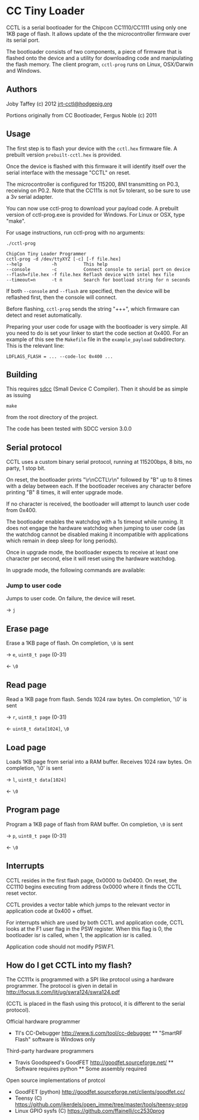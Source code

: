 CC Tiny Loader
==============

CCTL is a serial bootloader for the Chipcon CC1110/CC1111 using only one 1KB page of flash.
It allows update of the the microcontroller firmware over its serial port.

The bootloader consists of two components, a piece of firmware that is flashed
onto the device and a utility for downloading code and manipulating the
flash memory. The client program, `cctl-prog` runs on Linux, OSX/Darwin and Windows.

Authors
-------

Joby Taffey (c) 2012 <jrt-cctl@hodgepig.org>

Portions originally from CC Bootloader, Fergus Noble (c) 2011

Usage
-----

The first step is to flash your device with the `cctl.hex` firmware file. A prebuilt version `prebuilt-cctl.hex` is provided.

Once the device is flashed with this firmware it will identify itself over the serial interface with the message "CCTL" on reset.

The microcontroller is configured for 115200, 8N1 transmitting on P0.3, receiving on P0.2.
Note that the CC111x is not 5v tolerant, so be sure to use a 3v serial adapter.

You can now use cctl-prog to download your payload code.
A prebuilt version of cctl-prog.exe is provided for Windows. For Linux or OSX, type "make".

For usage instructions, run cctl-prog with no arguments:

`./cctl-prog`

    ChipCon Tiny Loader Programmer
    cctl-prog -d /dev/ttyXYZ [-c] [-f file.hex]
    --help           -h          This help
    --console        -c          Connect console to serial port on device
    --flash=file.hex -f file.hex Reflash device with intel hex file
    --timeout=n      -t n        Search for bootload string for n seconds

If both `--console` and `--flash` are specified, then the device will be reflashed first, then the console will connect.

Before flashing, `cctl-prog` sends the string "+++", which firmware can detect
and reset automatically.

Preparing your user code for usage with the bootloader is very simple. All you
need to do is set your linker to start the code section at 0x400. For an
example of this see the `Makefile` file in the `example_payload` subdirectory.
This is the relevant line:

`LDFLAGS_FLASH = ... --code-loc 0x400 ...`

Building
--------

This requires [sdcc](http://sdcc.sourceforge.net/) (Small Device C Compiler).
Then it should be as simple as issuing

`make`

from the root directory of the project.

The code has been tested with SDCC version 3.0.0


Serial protocol
---------------

CCTL uses a custom binary serial protocol, running at 115200bps, 8 bits, no party, 1 stop bit.

On reset, the bootloader prints "\r\nCCTL\r\n" followed by "B" up to 8 times with a delay between each.
If the bootloader receives any character before printing "B" 8 times, it will enter upgrade mode.

If no character is received, the bootloader will attempt to launch user code from 0x400.

The bootloader enables the watchdog with a 1s timeout while running. It does not engage the hardware watchdog when jumping to user code (as the watchdog cannot be disabled making it incompatible with applications which remain in deep sleep for long periods).

Once in upgrade mode, the bootloader expects to receive at least one character per second, else it will reset using the hardware watchdog.

In upgrade mode, the following commands are available:

### Jump to user code

Jumps to user code. On failure, the device will reset.

-> `j`

## Erase page

Erase a 1KB page of flash. On completion, `\0` is sent

-> `e`, `uint8_t page` (0-31)

<- `\0`

## Read page

Read a 1KB page from flash. Sends 1024 raw bytes. On completion, '\0' is sent

-> `r`, `uint8_t page` (0-31)

<- `uint8_t data[1024]`, `\0`

## Load page

Loads 1KB page from serial into a RAM buffer. Receives 1024 raw bytes. On completion, '\0' is sent

-> `l`, `uint8_t data[1024]`

<- `\0`

## Program page

Program a 1KB page of flash from RAM buffer. On completion, `\0` is sent

-> `p`, `uint8_t page` (0-31)

<- `\0`


Interrupts
----------

CCTL resides in the first flash page, 0x0000 to 0x0400. On reset, the CC1110 begins executing from address 0x0000 where it finds the CCTL reset vector.

CCTL provides a vector table which jumps to the relevant vector in application code at 0x400 + offset.

For interrupts which are used by both CCTL and application code, CCTL looks at the F1 user flag in the PSW register. When this flag is 0, the bootloader isr is called, when 1, the application isr is called.

Application code should not modify PSW.F1.

How do I get CCTL into my flash?
--------------------------------

The CC111x is programmed with a SPI like protocol using a hardware programmer. 
The protocol is given in detail in http://focus.ti.com/lit/ug/swra124/swra124.pdf

(CCTL is placed in the flash using this protocol, it is different to the serial protocol).

Official hardware programmer

 * TI's CC-Debugger http://www.ti.com/tool/cc-debugger
 ** "SmartRF Flash" software is Windows only

Third-party hardware programmers

 * Travis Goodspeed's GoodFET http://goodfet.sourceforge.net/
 ** Software requires python
 ** Some assembly required

Open source implementations of protcol

 * GoodFET (python) http://goodfet.sourceforge.net/clients/goodfet.cc/
 * Teensy (C) https://github.com/jkerdels/open_imme/tree/master/tools/teensy-prog
 * Linux GPIO sysfs (C) https://github.com/ffainelli/cc2530prog

